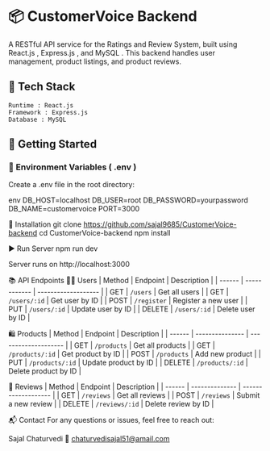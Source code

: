 # 📦 CustomerVoice Backend

A RESTful API service for the Ratings and Review System, built using  React.js ,  Express.js , and  MySQL . This backend handles user management, product listings, and product reviews.

      

## 🔧 Tech Stack

    Runtime : React.js
    Framework : Express.js
    Database : MySQL

## 🚀 Getting Started

### 🔐 Environment Variables (   .env   )

Create a    .env    file in the root directory:

   env
DB_HOST=localhost
DB_USER=root
DB_PASSWORD=yourpassword
DB_NAME=customervoice
PORT=3000

🔄 Installation
git clone https://github.com/sajal9685/CustomerVoice-backend
cd CustomerVoice-backend
npm install


▶️ Run Server
npm run dev

Server runs on http://localhost:3000

📚 API Endpoints
🧑‍💼 Users
| Method | Endpoint     | Description         |
| ------ | ------------ | ------------------- |
| GET    | `/users`     | Get all users       |
| GET    | `/users/:id` | Get user by ID      |
| POST   | `/register`  | Register a new user |
| PUT    | `/users/:id` | Update user by ID   |
| DELETE | `/users/:id` | Delete user by ID   |


🛍️ Products
| Method | Endpoint        | Description          |
| ------ | --------------- | -------------------- |
| GET    | `/products`     | Get all products     |
| GET    | `/products/:id` | Get product by ID    |
| POST   | `/products`     | Add new product      |
| PUT    | `/products/:id` | Update product by ID |
| DELETE | `/products/:id` | Delete product by ID |


📝 Reviews
| Method | Endpoint       | Description         |
| ------ | -------------- | ------------------- |
| GET    | `/reviews`     | Get all reviews     |
| POST   | `/reviews`     | Submit a new review |
| DELETE | `/reviews/:id` | Delete review by ID |

📬 Contact
For any questions or issues, feel free to reach out:

Sajal Chaturvedi
📧 chaturvedisajal51@amail.com
